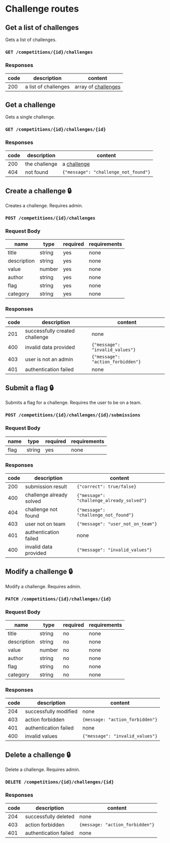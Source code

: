# Challenge routes

## Get a list of challenges
Gets a list of challenges.
### `GET /competitions/{id}/challenges`
### Responses

|code|description|content|
|----|-----------|-------|
|200|a list of challenges|array of [challenges](index.md#challenge-list)|

## Get a challenge
Gets a single challenge.
### `GET /competitions/{id}/challenges/{id}`
### Responses

|code|description|content|
|----|-----------|-------|
|200|the challenge|a [challenge](index.md#challenge)|
|404|not found|`{"message": "challenge_not_found"}`|

## Create a challenge :lock:
Creates a challenge. Requires admin.
### `POST /competitions/{id}/challenges`
### Request Body

|name|type|required|requirements|
|----|----|--------|------------|
|title|string|yes|none|
|description|string|yes|none|
|value|number|yes|none|
|author|string|yes|none|
|flag|string|yes|none|
|category|string|yes|none|

### Responses

|code|description|content|
|----|-----------|-------|
|201|successfully created challenge|none|
|400|invalid data provided|`{"message": "invalid_values"}`|
|403|user is not an admin|`{"message": "action_forbidden"}`|
|401|authentication failed|none|

## Submit a flag :lock:
Submits a flag for a challenge. Requires the user to be on a team.
### `POST /competitions/{id}/challenges/{id}/submissions`
### Request Body

|name|type|required|requirements|
|----|----|--------|------------|
|flag|string|yes|none|

### Responses

|code|description|content|
|----|-----------|-------|
|200|submission result|`{"correct": true/false}`|
|400|challenge already solved|`{"message": "challenge_already_solved"}`|
|404|challenge not found|`{"message": "challenge_not_found"}`|
|403|user not on team|`{"message": "user_not_on_team"}`|
|401|authentication failed|none|
|400|invalid data provided|`{"message": "invalid_values"}`|

## Modify a challenge :lock:

Modify a challenge. Requires admin.

### `PATCH /competitions/{id}/challenges/{id}`

### Request Body

| name        | type   | required | requirements |
| ----------- | ------ | -------- | ------------ |
| title       | string | no       | none         |
| description | string | no       | none         |
| value       | number | no       | none         |
| author      | string | no       | none         |
| flag        | string | no       | none         |
| category    | string | no       | none         |

### Responses

| code | description           | content                         |
| ---- | --------------------- | ------------------------------- |
| 204  | successfully modified | none                            |
| 403  | action forbidden      | `{message: "action_forbidden"}` |
| 401  | authentication failed | none                            |
| 400  | invalid values        | `{"message": "invalid_values"}`   |

## Delete a challenge :lock:

Delete a challenge. Requires admin.

### `DELETE /competitions/{id}/challenges/{id}`

### Responses

| code | description           | content                         |
| ---- | --------------------- | ------------------------------- |
| 204  | successfully deleted  | none                            |
| 403  | action forbidden      | `{message: "action_forbidden"}` |
| 401  | authentication failed | none                            |